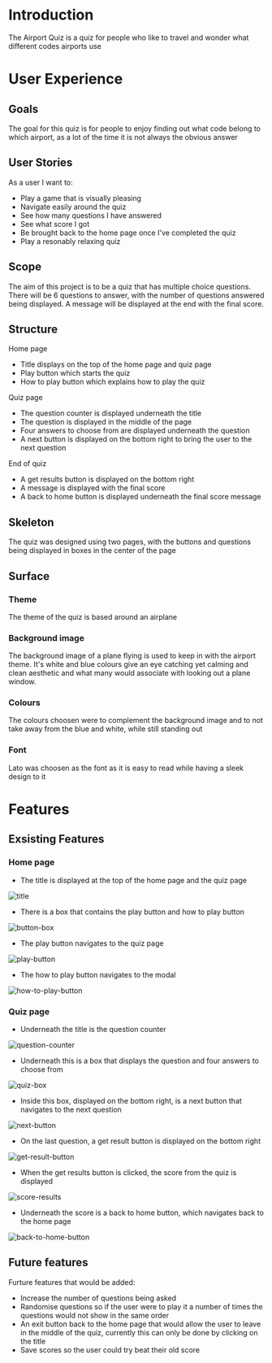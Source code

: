 # Introduction
The Airport Quiz is a quiz for people who like to travel and wonder what different codes airports use

# User Experience
## Goals
The goal for this quiz is for people to enjoy finding out what code belong to which airport, as a lot of the time it is not always the obvious answer

## User Stories
As a user I want to:
- Play a game that is visually pleasing
- Navigate easily around the quiz
- See how many questions I have answered 
- See what score I got
- Be brought back to the home page once I've completed the quiz 
- Play a resonably relaxing quiz

## Scope
The aim of this project is to be a quiz that has multiple choice questions. There will be 6 questions to answer, with the number of questions answered being displayed. A message will be displayed at the end with the final score.

## Structure 

Home page 
- Title displays on the top of the home page and quiz page
- Play button which starts the quiz
- How to play button which explains how to play the quiz

Quiz page
- The question counter is displayed underneath the title 
- The question is displayed in the middle of the page
- Four answers to choose from are displayed underneath the question
- A next button is displayed on the bottom right to bring the user to the next question

End of quiz
- A get results button is displayed on the bottom right
- A message is displayed with the final score
- A back to home button is displayed underneath the final score message

## Skeleton 
The quiz was designed using two pages, with the buttons and questions being displayed in boxes in the center of the page

## Surface 
### Theme
The theme of the quiz is based around an airplane

### Background image
The background image of a plane flying is used to keep in with the airport theme. It's white and blue colours give an eye catching yet calming and clean aesthetic and what many would associate with looking out a plane window.

### Colours
The colours choosen were to complement the background image and to not take away from the blue and white, while still standing out

### Font
Lato was choosen as the font as it is easy to read while having a sleek design to it

# Features
## Exsisting Features
### Home page
- The title is displayed at the top of the home page and the quiz page

![title](./assets/images/title.png)

- There is a box that contains the play button and how to play button

![button-box](./assets/images/button-box.png)

- The play button navigates to the quiz page

![play-button](./assets/images/play-btn.png)

- The how to play button navigates to the modal

![how-to-play-button](./assets/images/how-to-play.png)

### Quiz page
- Underneath the title is the question counter 

![question-counter](./assets/images/question-count.png)

- Underneath this is a box that displays the question and four answers to choose from

![quiz-box](./assets/images/quiz-box-1.png)

- Inside this box, displayed on the bottom right, is a next button that navigates to the next question

![next-button](./assets/images/next-btn.png)

- On the last question, a get result button is displayed on the bottom right

![get-result-button](./assets/images/get-results.png)

- When the get results button is clicked, the score from the quiz is displayed 

![score-results](./assets/images/score.png)

- Underneath the score is a back to home button, which navigates back to the home page

![back-to-home-button](./assets/images/back-to-home.png)

## Future features 
 Furture features that would be added:
 - Increase the number of questions being asked
 - Randomise questions so if the user were to play it a number of times the questions would not show in the same order
 - An exit button back to the home page that would allow the user to leave in the middle of the quiz, currently this can only be done by clicking on the title
- Save scores so the user could try beat their old score


